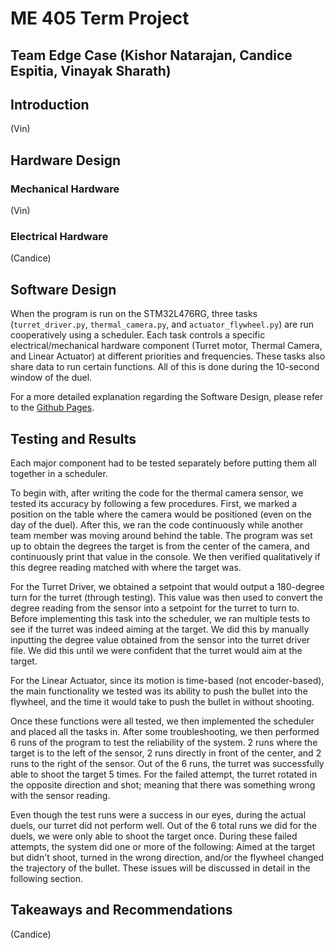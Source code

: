 # ME 405 Term Project

## Team Edge Case (Kishor Natarajan, Candice Espitia, Vinayak Sharath)

## Introduction

(Vin)

## Hardware Design

### Mechanical Hardware

(Vin)

### Electrical Hardware

(Candice)

## Software Design

When the program is run on the STM32L476RG, three tasks (`turret_driver.py`, `thermal_camera.py`, and 
`actuator_flywheel.py`) are run cooperatively using a scheduler. Each task controls a specific electrical/mechanical
hardware component (Turret motor, Thermal Camera, and Linear Actuator) at different priorities and frequencies. These 
tasks also share data to run certain functions. All of this is done during the 10-second window of the duel. 

For a more detailed explanation regarding the Software Design, please refer to the [Github Pages](https://dijonm53.github.io/mecha_02-Term-Project/).

## Testing and Results

Each major component had to be tested separately before putting them all together in a scheduler. 

To begin with, after writing the code for the thermal camera sensor, we tested its accuracy by following a few 
procedures. First, we marked a position on the table where the camera would be positioned (even on the day of the 
duel). After this, we ran the code continuously while another team member was moving around behind the table. The 
program was set up to obtain the degrees the target is from the center of the camera, and continuously print that value 
in the console. We then verified qualitatively if this degree reading matched with where the target was.

For the Turret Driver, we obtained a setpoint that would output a 180-degree turn for the turret (through testing). 
This value was then used to convert the degree reading from the sensor into a setpoint for the turret to turn to. 
Before implementing this task into the scheduler, we ran multiple tests to see if the turret was indeed aiming at the 
target. We did this by manually inputting the degree value obtained from the sensor into the turret driver file. We did 
this until we were confident that the turret would aim at the target.

For the Linear Actuator, since its motion is time-based (not encoder-based), the main functionality we tested was its 
ability to push the bullet into the flywheel, and the time it would take to push the bullet in without shooting.

Once these functions were all tested, we then implemented the scheduler and placed all the tasks in. After some 
troubleshooting, we then performed 6 runs of the program to test the reliability of the system. 2 runs where the target 
is to the left of the sensor, 2 runs directly in front of the center, and 2 runs to the right of the sensor. Out of the 6 runs, 
the turret was successfully able to shoot the target 5 times. For the failed attempt, the turret rotated in the 
opposite direction and shot; meaning that there was something wrong with the sensor reading.

Even though the test runs were a success in our eyes, during the actual duels, our turret did not perform well. Out of the 6 total runs we did for the duels, we were only able to shoot the target once. During these failed attempts, the system did one or more of the following: Aimed at the target but didn't shoot, turned in the wrong direction, and/or the flywheel changed the trajectory of the bullet. These issues will be discussed in detail in the following section.

## Takeaways and Recommendations

(Candice)
